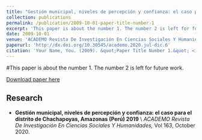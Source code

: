 ```yaml
---
title: "Gestión municipal, niveles de percepción y confianza: el caso para el distrito de Chachapoyas, Amazonas (Perú) 2019"
collection: publications
permalink: /publication/2009-10-01-paper-title-number-1
excerpt: 'This paper is about the number 1. The number 2 is left for future work.'
date: 2009-10-01
venue: 'ACADEMO Revista De Investigación En Ciencias Sociales Y Humanidades'
paperurl: 'http://dx.doi.org/10.30545/academo.2020.jul-dic.6' 
citation: 'Your Name, You. (2009). &quot;Paper Title Number 1.&quot; <i>Journal 1</i>. 1(1).'
---
```

#This paper is about the number 1. The number 2 is left for future work.

[Download paper here](http://dx.doi.org/10.30545/academo.2020.jul-dic.6)

## Research

* **Gestión municipal, niveles de percepción y confianza: el caso para el distrito de Chachapoyas, Amazonas (Perú) 2019** \\
  _ACADEMO Revista De Investigación En Ciencias Sociales Y Humanidades,_   Vol 163, October 2020. <a href="http://dx.doi.org/10.30545/academo.2020.jul-dic.6"><i class="fas fa-fw fa-link zoom" style="font-size:20px;color:#0099cc" aria-hidden="true"></i></a>



